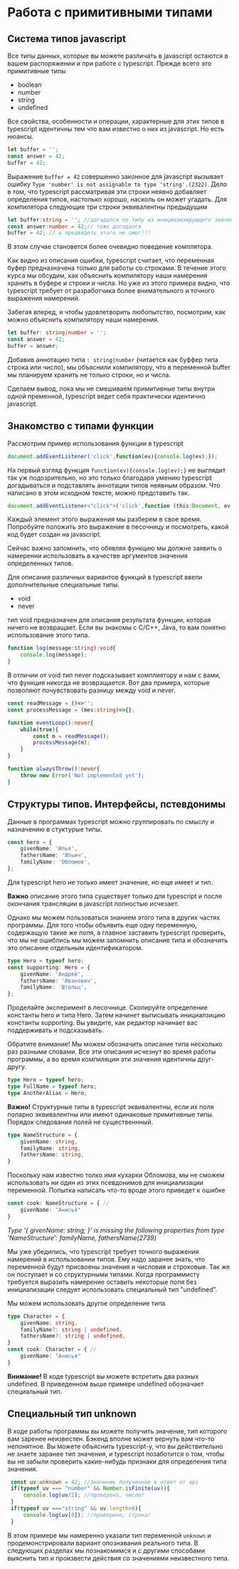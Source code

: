 # Работа с примитивными типами
## Система типов javascript
Все типы данных, которые вы можете различать в javascript остаются в вашем распоряжении и при работе с typescript. Прежде всего это примитивные типы

* boolean
* number
* string
* undefined

Все свойства, особенности и операции, характерные для этих типов в typescript идентичны тем что вам известно о них из javascript. Но есть нюансы.

```javascript
let buffer = '';
const answer = 42;
buffer = 42;
```
Выражение `buffer = 42` совершенно законное для javascript вызывает ошибку `Type 'number' is not assignable to type 'string'.(2322)`. Дело в том, что typescript рассматривая эти строки неявно добавляет определения типов, настолько хорошо, насколь он может угадать. Для компилятора следующие три строки эквивалентны предыдущим

```typescript
let buffer:string = ''; //догадался по типу из инициализирующего значения
const answer:number = 42;// тоже догадался 
buffer = 42; // а предвидеть этого не смог!!!
```
В этом случае становется более очевидно поведение комплятора.

Как видно из описания ошибки, typescript считает, что переменная буфер предназначена только для работы со строками. В течение этого курса мы обсудим, как объяснить компилятору наши намерения хранить в буфере и строки и числа. Но уже из этого примера видно, что typescript требует от разработчика более внимательного и точного выражения намерений. 

Забегая вперед, и чтобы удовлетворить любопытство, посмотрим, как можно объяснить компилятору наши намерения.

```typescript
let buffer: string|number = '';
const answer = 42;
buffer = answer;
```
Добавив аннотацию типа `: string|number` (читается как буффер типа строка или число), мы объяснили компилятору, что в переменной buffer мы планируем хранить не только строки, но и числа.

Сделаем вывод, пока мы не смешиваем примитивные типы внутри одной пременной, typescript ведет себя практически идентично javascript.

## Знакомство с типами функции
Рассмотрим пример использования функции в typescript
```typescript
document.addEventListener('click',function(ev){console.log(ev);});
```
На первый взгляд функция `function(ev){console.log(ev);}` не выглядит так уж подозрительно, но это только благодаря умению typescript догадываться и подставлять аннотации типов неявным образом. Что написано в этом исходном тексте, можно представить так.
```typescript
document.addEventListener<"click">('click',function (this:Document, ev:MouseEvent):void {console.log(ev)});
```
Каждый элемент этого выражения мы разберем в свое время. Попробуйте положить это выражение в песочницу и посмотреть, какой код будет создан на javascript.

Сейчас важно запомнить, что обявляя функцию мы должне заявить о намерении использовать в качестве аргументов значения определенных типов. 

Для описания различных вариантов функций в typescript ввели дополнительные специальные типы.

* void
* never

тип void предназначен для описания результата функции, которая ничего не возвращает. Если вы знакомы с C/C++, Java, то вам понятно использование этого типа. 

```typescript
function log(message:string):void{
    console.log(message);
}
```
В отличии от void тип never подсказывает комплиятору и нам с вами, что функция никогда не возвращается. Вот два примера, которые позволяют почувствовать разницу между void и never.

```typescript
const readMessage = ()=>'';
const processMessage = (mes:string)=>{};

function eventLoop():never{
    while(true){
        const m = readMessage();
        processMessage(m);
    }
}

function alwaysThrow():never{
    throw new Error('Not implemented yet');
}
``` 
## Структуры типов. Интерфейсы, пстевдонимы
Данные в программах typescript можно группировать по смыслу и назначению в стуктурые типы.
```typescript
const hero = {
    givenName: 'Илья',
    fathersName: 'Ильич',
    familyName: 'Обломов',
};
```
Для typescript hero не только имеет значение, но еще имеет и тип. 

**Важно** описание этого типа существует только для typescript и после окончания трансляции в javascript полностью исчезает. 

Однако мы можем пользоваться знанием этого типа в других частях программы. Для того чтобы объявить еще одну переменную, содержащую такие же поля, а главное заставить typescript проверить, что мы не ошиблись мы можем запомнить описание типа и обозначить это описание отдельным идентификатором.

```typescript
type Hero = typeof hero;
const supporting: Hero = {
    givenName: 'Андрей',
    fathersName: 'Иванович',
    familyName: 'Штольц',
};
```
Проделайте эксперимент в песочнице. Скопируйте определение константы hero и типа Hero. Затем начинет выписывать инициалзицию константы supporting. Вы увидите, как редактор начинает вас поддерживать и подсказывать.

Обратите внимание! Мы можем обозначить описание типа несколько раз разными словами. Все эти описания исчезнут во время работы программы, а во время компиляции эти значения идентичны друг-другу.

```typescript
type Hero = typeof hero;
type FullName = typeof hero;
type AnotherAlias = Hero;
```

**Важно!** Структурные типы в typescript эквивалентны, если их поля попарно эквивалентны или имеют одинаковые примитивные типы. Порядок следования полей не существеннный.

```typescript
type NameStructure = {
    givenName: string,
    familyName: string,
    fathersName: string,
}
```

Поскольку нам известно толко имя кухарки Обломова, мы не сможем использовать ни один из этих псевдонимов для инициализации переменной. Попытка написать что-то вроде этого приведет к ошибке 

```typescript
const cook: NameStructure = { // 
    givenName: "Анисья"
}
```
*Type '{ givenName: string; }' is missing the following properties from type 'NameStructure': familyName, fathersName(2739)*

Мы уже убедились, что typescript требует точного выражения намерений в использовании типов. Ему надо заранее знать, что переменной будут присвоены значения и числовия и строковые. Так же он поступает и со структурными типами. Когда программисту требуется выразить намерение оставить некоторые поля без инициализации следует использовать специальный тип "undefined".

Мы можем использовать другое определение типа
```typescript
type Character = {
    givenName: string,
    familyName?: string | undefined,
    fathersName?: string | undefined,
}
const cook: Character = { // 
    givenName: "Анисья"
}
```

**Внимание!** В коде typescript вы можете встретить два разных undefined. В приведенном выше примере undefined обозначает специальный тип.

## Специальный тип unknown
В ходе работы программы вы можете получить значение, тип которого вам заренее неизвестен. Бэкенд вполне может вернуть вам что-то непонятное. Вы можете объяснить typescript-у, что вы действительно не знаете заранее тип значения, и typescript позаботится о том, чтобы вы не забыли проверить какие-нибудь признаки для определения типа значения.

```typescript
 const uv:unknown = 42; //значение полученное в ответ от api
 if(typeof uv === "number" && Number.isFinite(uv)){
     console.log(uv/2); //проверено, число!
 }
 if(typeof uv ==="string" && uv.length>0){
     console.log(uv[0]); //проверено, строка!
 }
```

В этом примере мы намеренно указали тип переменной `unknown` и продемонстрировали вариант опознавания реального типа. В следующих разделах мы познакомимся и с другими способами выяснить тип и произвести действия со значениями неизвестного типа.